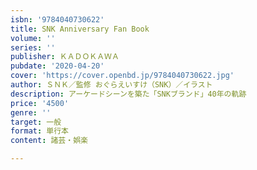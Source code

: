```yaml
---
isbn: '9784040730622'
title: SNK Anniversary Fan Book
volume: ''
series: ''
publisher: ＫＡＤＯＫＡＷＡ
pubdate: '2020-04-20'
cover: 'https://cover.openbd.jp/9784040730622.jpg'
author: ＳＮＫ／監修 おぐらえいすけ（SNK）／イラスト
description: アーケードシーンを築た「SNKブランド」40年の軌跡
price: '4500'
genre: ''
target: 一般
format: 単行本
content: 諸芸・娯楽

---
```

